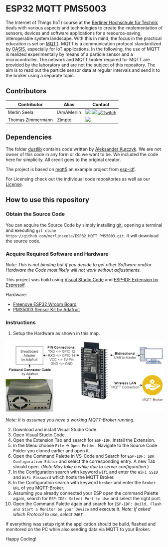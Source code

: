 # ESP32 MQTT PMS5003

The Internet of Things (IoT) course at the [Berliner Hochschule für Technik](https://www.bht-berlin.de/en/) deals with various aspects and technologies to create the implementation of sensors, devices and software applications for a resource-saving, interoperable system landscape. With this in mind, the focus in the practical education is set on [MQTT](https://mqtt.org/). MQTT is a communication protocol standardized by [OASIS](https://groups.oasis-open.org/home), especially for IoT applications. In the following, the use of MQTT is realized experimentally by means of a particle sensor and a microcontroller. The network and MQTT broker required for MQTT are provided by the laboratory and are not the subject of this repository. The aim is to read out the particle sensor data at regular intervals and send it to the broker using a separate topic.

## Contributors

| Contributor  | Alias      | Contact                                                                                                                                                                                                                                                                                                                                                                                                                  |
| ------------ | ---------- | ------------------------------------------------------------------------------------------------------------------------------------------------------------------------------------------------------------------------------------------------------------------------------------------------------------------------------------------------------------------------------------------------------------------------ |
| Merlin Seela | IAmAMerlin | [![](https://img.shields.io/badge/GitHub-181717?style=for-the-badge&logo=github&color=181717)](https://github.com/merlinseela) [![](https://img.shields.io/badge/LinkedIn-0077B5?style=for-the-badge&logo=linkedin&logoColor=white)](https://www.linkedin.com/in/merlinseela/) [![Twitch](https://img.shields.io/badge/Twitch-a970ff?style=for-the-badge&logo=Twitch&logoColor=white)](https://www.twitch.tv/iamamerlin) |
| Thomas Zimmermann | Zimpto | [![](https://img.shields.io/badge/GitHub-181717?style=for-the-badge&logo=github&color=181717)](https://github.com/Zimpto) |

## Dependencies
The folder [dustlib](./dustlib/) contains code written by [Aleksander Kurczyk](https://github.com/akurczyk/pms5003_esp32_driver). We are not owner of this code in any form or do we want to be. We included the code here for simplicity. All credit goes to the original creator.

The project is based on [mqtt5](https://github.com/espressif/esp-idf/tree/master/examples/protocols/mqtt5) an example project from [esp-idf](https://github.com/espressif/esp-idf).

For Licensing check out the individual code repositories as well as our [License](./LICENSE.md).

## How to use this repository

### Obtain the Source Code

You can acquire the Source Code by simply installing [git](https://git-scm.com/), opening a terminal and executing `git clone https://github.com/merlinseela/ESP32_MQTT_PMS5003.git`. It will download the source code.

### Acquire Required Software and Hardware
_Note: This is not binding but if you decide to get other Software and/or Hardware the Code most likely will not work without adjustments._

This project was build using [Visual Studio Code](https://code.visualstudio.com/) and [ESP-IDF Extension by Espressif](https://docs.espressif.com/projects/esp-idf/en/v4.2.3/esp32/get-started/vscode-setup.html).

Hardware:

- [Freenove ESP32 Wroom Board](https://github.com/Freenove/Freenove_ESP32_WROOM_Board)
- [PMS5003 Sensor Kit by Adafruit](https://www.adafruit.com/product/3686)

### Instructions

1. Setup the Hardware as shown in this map. 

![Hardware-Schema](MQTT_PMS.drawio.png)

_Note: It is assumed you have a working MQTT-Broker running._

2. Download and install Visual Studio Code.
3. Open Visual Studio Code. 
4. Open the Extension Tab and search for `ESP-IDF`. Install the Extension.
5. In the Menu choose `File` -> `Open Folder`. Navigate to the Source Code Folder you cloned earlier and open it.
6. Open the Command Palette in VS-Code and Search for `ESP-IDF: SDK Configuration Editor` and select the corresponding entry. A new Tab should open. (_Note:May take a while due to server configuration._)
7. In the Configuration search with keyword `wifi` and enter the `WiFi SSID` and `WiFi Password` which hosts the MQTT Broker.
8. In the Configuration search with keyword `broker` and enter the `Broker URL` of you MQTT-Broker.
9. Assuming you already connected your ESP open the command Palette again, search for `ESP-IDE: Select Port to Use` and select the right port.
10. Open the Command Palette again and search for `ESP-IDF: Build, Flash and Start a Monitor on your Device` and execute it. _Note: If asked which Protocol to use, select `UART`._

If everything was setup right the application should be build, flashed and monitored on the PC while also sending data via MQTT to your Broker.

Happy Coding!
